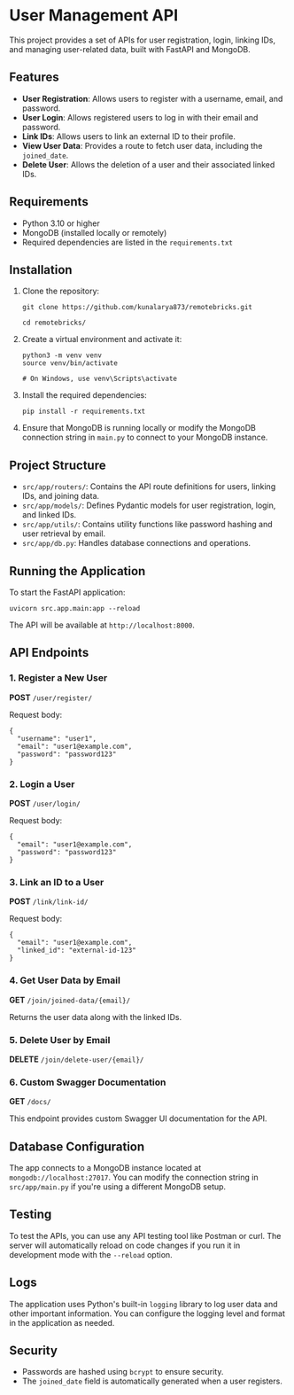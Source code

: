 User Management API
===================

This project provides a set of APIs for user registration, login, linking IDs, and managing user-related data, built with FastAPI and MongoDB.

Features
--------

*   **User Registration**: Allows users to register with a username, email, and password.
*   **User Login**: Allows registered users to log in with their email and password.
*   **Link IDs**: Allows users to link an external ID to their profile.
*   **View User Data**: Provides a route to fetch user data, including the `joined_date`.
*   **Delete User**: Allows the deletion of a user and their associated linked IDs.

Requirements
------------

*   Python 3.10 or higher
*   MongoDB (installed locally or remotely)
*   Required dependencies are listed in the `requirements.txt`

Installation
------------

1.  Clone the repository:
    ```
    git clone https://github.com/kunalarya873/remotebricks.git

    cd remotebricks/
    ```
2.  Create a virtual environment and activate it:
    ```
    python3 -m venv venv
    source venv/bin/activate  
    
    # On Windows, use venv\Scripts\activate

    ```
    
3.  Install the required dependencies:
    
    `pip install -r requirements.txt` 
    
4.  Ensure that MongoDB is running locally or modify the MongoDB connection string in `main.py` to connect to your MongoDB instance.
    

Project Structure
-----------------

*   `src/app/routers/`: Contains the API route definitions for users, linking IDs, and joining data.
*   `src/app/models/`: Defines Pydantic models for user registration, login, and linked IDs.
*   `src/app/utils/`: Contains utility functions like password hashing and user retrieval by email.
*   `src/app/db.py`: Handles database connections and operations.

Running the Application
-----------------------

To start the FastAPI application:

`uvicorn src.app.main:app --reload` 

The API will be available at `http://localhost:8000`.

API Endpoints
-------------

### 1\. Register a New User

**POST** `/user/register/`

Request body:

```
{
  "username": "user1",
  "email": "user1@example.com",
  "password": "password123"
}
``` 

### 2\. Login a User

**POST** `/user/login/`

Request body:
```
{
  "email": "user1@example.com",
  "password": "password123"
}
``` 

### 3\. Link an ID to a User

**POST** `/link/link-id/`

Request body:

```
{
  "email": "user1@example.com",
  "linked_id": "external-id-123"
}
``` 

### 4\. Get User Data by Email

**GET** `/join/joined-data/{email}/`

Returns the user data along with the linked IDs.

### 5\. Delete User by Email

**DELETE** `/join/delete-user/{email}/`

### 6\. Custom Swagger Documentation

**GET** `/docs/`

This endpoint provides custom Swagger UI documentation for the API.

Database Configuration
----------------------

The app connects to a MongoDB instance located at `mongodb://localhost:27017`. You can modify the connection string in `src/app/main.py` if you're using a different MongoDB setup.

Testing
-------

To test the APIs, you can use any API testing tool like Postman or curl. The server will automatically reload on code changes if you run it in development mode with the `--reload` option.

Logs
----

The application uses Python's built-in `logging` library to log user data and other important information. You can configure the logging level and format in the application as needed.

Security
--------

*   Passwords are hashed using `bcrypt` to ensure security.
*   The `joined_date` field is automatically generated when a user registers.